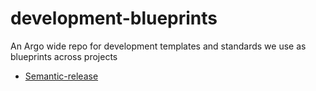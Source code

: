 # development-blueprints

An Argo wide repo for development templates and standards we use as blueprints across projects

- [Semantic-release](./semantic-release-configs/README.md)
